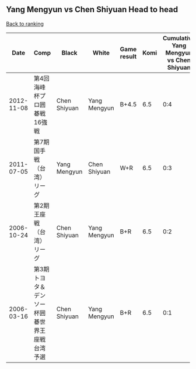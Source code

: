 ## Yang Mengyun vs Chen Shiyuan Head to head

[Back to ranking](../../index.md)




| **Date** | **Comp** | **Black** | **White** | **Game result** | **Komi** | **Cumulative Yang Mengyun vs Chen Shiyuan** | **Yang Mengyun streak** | **Chen Shiyuan streak** | 
| --- | --- | --- | --- | --- | --- | --- | --- | --- |
| 2012-11-08 | 第4回海峰杯プロ囲碁戦16強戦 | Chen Shiyuan | Yang Mengyun | B+4.5 | 6.5 | 0:4 | 0 | 4 | 
| 2011-07-05 | 第7期国手戦（台湾）リーグ | Yang Mengyun | Chen Shiyuan | W+R | 6.5 | 0:3 | 0 | 3 | 
| 2006-10-24 | 第2期王座戦（台湾）リーグ | Chen Shiyuan | Yang Mengyun | B+R | 6.5 | 0:2 | 0 | 2 | 
| 2006-03-16 | 第3期トヨタ＆デンソー杯囲碁世界王座戦台湾予選 | Chen Shiyuan | Yang Mengyun | B+R | 6.5 | 0:1 | 0 | 1 |




